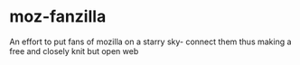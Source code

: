 # moz-fanzilla
An effort to put fans of mozilla on a starry sky- connect them thus making a free and closely knit but open web
